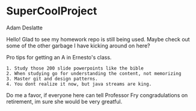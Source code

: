 # SuperCoolProject

Adam Deslatte

Hello! Glad to see my homework repo is still being used. Maybe check out some of the other garbage I have kicking around on here?

Pro tips for getting an A in Ernesto's class. 

    1. Study those 200 slide powerpoints like the bible
    2. When studying go for understanding the content, not memorizing
    3. Master git and design patterns. 
    4. You dont realize it now, but java streams are king. 
  
  Do me a favor, if everyone here can tell Professor Fry congradulations on retirement, im sure she would be very greatful. 

